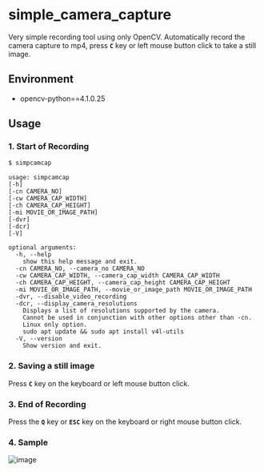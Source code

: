 # simple_camera_capture
Very simple recording tool using only OpenCV. Automatically record the camera capture to mp4, press **`C`** key or left mouse button click to take a still image.

## Environment
- opencv-python==4.1.0.25

## Usage
### 1. Start of Recording
```bash
$ simpcamcap
```
```
usage: simpcamcap
[-h]
[-cn CAMERA_NO]
[-cw CAMERA_CAP_WIDTH]
[-ch CAMERA_CAP_HEIGHT]
[-mi MOVIE_OR_IMAGE_PATH]
[-dvr]
[-dcr]
[-V]

optional arguments:
  -h, --help
    show this help message and exit.
  -cn CAMERA_NO, --camera_no CAMERA_NO
  -cw CAMERA_CAP_WIDTH, --camera_cap_width CAMERA_CAP_WIDTH
  -ch CAMERA_CAP_HEIGHT, --camera_cap_height CAMERA_CAP_HEIGHT
  -mi MOVIE_OR_IMAGE_PATH, --movie_or_image_path MOVIE_OR_IMAGE_PATH
  -dvr, --disable_video_recording
  -dcr, --display_camera_resolutions
    Displays a list of resolutions supported by the camera.
    Cannot be used in conjunction with other options other than -cn.
    Linux only option.
    sudo apt update && sudo apt install v4l-utils
  -V, --version
    Show version and exit.
```
### 2. Saving a still image
Press **`C`** key on the keyboard or left mouse button click.
### 3. End of Recording
Press the **`Q`** key or **`ESC`** key on the keyboard or right mouse button click.
### 4. Sample
![image](https://user-images.githubusercontent.com/33194443/209312941-e826214a-640b-49fc-9fc0-97f0758cab97.png)
